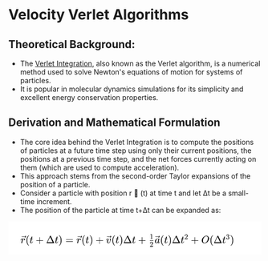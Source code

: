 # **Velocity Verlet Algorithms** 
## **Theoretical Background:** 
-	The [Verlet Integration](https://www.algorithm-archive.org/contents/verlet_integration/verlet_integration.html), also known as the Verlet algorithm, is a numerical method used to solve Newton's equations of motion for systems of particles. 
-	It is  popular in molecular dynamics simulations for its simplicity and excellent energy conservation properties. 
## **Derivation and Mathematical Formulation**
-	The core idea behind the Verlet Integration is to compute the positions of particles at a future time step using only their current positions, the positions at a previous time step, and the net forces currently acting on them (which are used to compute acceleration). 
-	This approach stems from the second-order Taylor expansions of the position of a particle.
-	Consider a particle with position r ⃗ (t) at time t and let Δt be a small-time increment. 
-	The position of the particle at time t+Δt can be expanded as:

![Verlet Integration  algorithm equation](Picture1.png)


